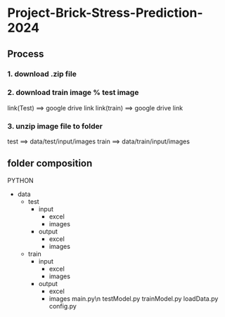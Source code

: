 # Project-Brick-Stress-Prediction-2024

## Process

### 1. download .zip file

### 2. download train image % test image
link(Test) ==> google drive link
link(train) ==> google drive link

### 3. unzip image file to folder
test ==> data/test/input/images
train ==> data/train/input/images


## folder composition
PYTHON
 - data
   - test
     - input
       - excel
       - images 
     - output
       - excel
       - images  
   - train
     - input
       - excel
       - images 
     - output
       - excel
       - images
main.py\n
testModel.py
trainModel.py
loadData.py
config.py
